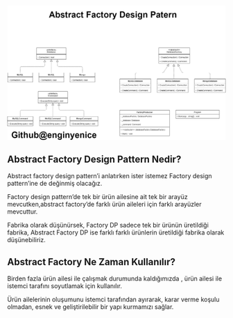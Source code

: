 ![Abstract Design Pattern](AbstractDesignPattern.png)


## Abstract Factory Design Pattern Nedir?
Abstract factory design pattern’i anlatırken ister istemez Factory design pattern’ine de değinmiş olacağız. 

Factory design pattern’de tek bir ürün ailesine ait tek bir arayüz mevcutken,abstract factory’de farklı ürün aileleri için farklı arayüzler mevcuttur. 

Fabrika olarak düşünürsek, Factory DP sadece tek bir ürünün üretildiği fabrika, Abstract Factory DP ise farklı farklı ürünlerin üretildiği fabrika olarak düşünebiliriz.

## Abstract Factory Ne Zaman Kullanılır?

Birden fazla ürün ailesi ile çalışmak durumunda kaldığımızda , ürün ailesi ile istemci tarafını soyutlamak için kullanılır.

Ürün ailelerinin oluşumunu istemci tarafından ayırarak, karar verme koşulu olmadan, esnek ve geliştirilebilir bir yapı kurmamızı sağlar.